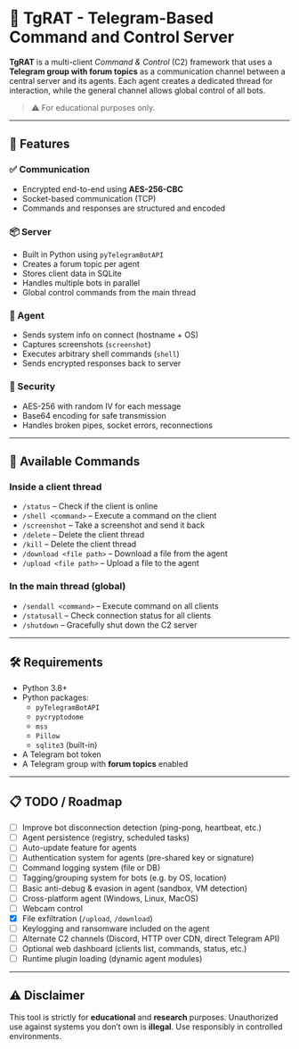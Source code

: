 # 🧠 TgRAT - Telegram-Based Command and Control Server

**TgRAT** is a multi-client *Command & Control* (C2) framework that uses a **Telegram group with forum topics** as a communication channel between a central server and its agents. Each agent creates a dedicated thread for interaction, while the general channel allows global control of all bots.

> ⚠️ For educational purposes only.

---

## 🚀 Features

### ✅ Communication
- Encrypted end-to-end using **AES-256-CBC**
- Socket-based communication (TCP)
- Commands and responses are structured and encoded

### 📦 Server
- Built in Python using `pyTelegramBotAPI`
- Creates a forum topic per agent
- Stores client data in SQLite
- Handles multiple bots in parallel
- Global control commands from the main thread

### 🧠 Agent
- Sends system info on connect (hostname + OS)
- Captures screenshots (`screenshot`)
- Executes arbitrary shell commands (`shell`)
- Sends encrypted responses back to server

### 🔐 Security
- AES-256 with random IV for each message
- Base64 encoding for safe transmission
- Handles broken pipes, socket errors, reconnections

---

## 📖 Available Commands

### Inside a client thread
- `/status` – Check if the client is online
- `/shell <command>` – Execute a command on the client
- `/screenshot` – Take a screenshot and send it back
- `/delete` – Delete the client thread
- `/kill` – Delete the client thread
- `/download <file path>` – Download a file from the agent
- `/upload <file path>` – Upload a file to the agent

### In the main thread (global)
- `/sendall <command>` – Execute command on all clients
- `/statusall` – Check connection status for all clients
- `/shutdown` – Gracefully shut down the C2 server

---

## 🛠 Requirements

- Python 3.8+
- Python packages:
  - `pyTelegramBotAPI`
  - `pycryptodome`
  - `mss`
  - `Pillow`
  - `sqlite3` (built-in)
- A Telegram bot token
- A Telegram group with **forum topics** enabled

---

## 📋 TODO / Roadmap

- [ ] Improve bot disconnection detection (ping-pong, heartbeat, etc.)
- [ ] Agent persistence (registry, scheduled tasks)
- [ ] Auto-update feature for agents
- [ ] Authentication system for agents (pre-shared key or signature)
- [ ] Command logging system (file or DB)
- [ ] Tagging/grouping system for bots (e.g. by OS, location)
- [ ] Basic anti-debug & evasion in agent (sandbox, VM detection)
- [ ] Cross-platform agent (Windows, Linux, MacOS)
- [ ] Webcam control
- [x] File exfiltration (`/upload`, `/download`)
- [ ] Keylogging and ransomware included on the agent
- [ ] Alternate C2 channels (Discord, HTTP over CDN, direct Telegram API)
- [ ] Optional web dashboard (clients list, commands, status, etc.)
- [ ] Runtime plugin loading (dynamic agent modules)

---

## ⚠️ Disclaimer

This tool is strictly for **educational** and **research** purposes. Unauthorized use against systems you don’t own is **illegal**. Use responsibly in controlled environments.

